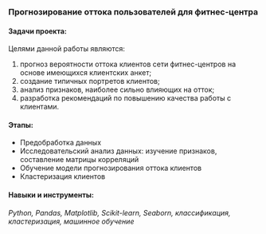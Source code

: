 ### Прогнозирование оттока пользователей для фитнес-центра
#### Задачи проекта:
Целями данной работы являются:
1) прогноз вероятности оттока клиентов сети фитнес-центров на основе имеющихся клиентских анкет;
2) создание типичных портретов клиентов;
3) анализ признаков, наиболее сильно влияющих на отток;
4) разработка рекомендаций по повышению качества работы с клиентами.
#### Этапы:
- Предобработка данных
- Исследовательский анализ данных: изучение признаков, составление матрицы корреляций
- Обучение модели прогнозирования оттока клиентов
- Кластеризация клиентов
#### Навыки и инструменты:
*Python, Pandas, Matplotlib, Scikit-learn, Seaborn,
классификация, кластеризация, машинное обучение*
